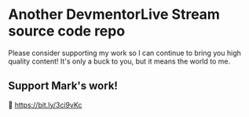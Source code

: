# Another DevmentorLive Stream source code repo

Please consider supporting my work so I can continue to bring you high
quality content! It's only a buck to you, but it means the world to me.

## Support Mark's work!

🔗 https://bit.ly/3ci9vKc
